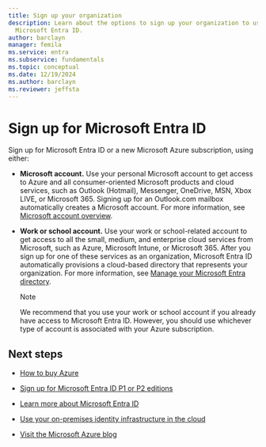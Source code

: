 ```yaml
---
title: Sign up your organization
description: Learn about the options to sign up your organization to use Azure and
  Microsoft Entra ID.
author: barclayn
manager: femila
ms.service: entra
ms.subservice: fundamentals
ms.topic: conceptual
ms.date: 12/19/2024
ms.author: barclayn
ms.reviewer: jeffsta
---
```


# Sign up for Microsoft Entra ID

Sign up for Microsoft Entra ID or a new Microsoft Azure subscription, using either:

- **Microsoft account.** Use your personal Microsoft account to get access to Azure and all consumer-oriented Microsoft products and cloud services, such as Outlook (Hotmail), Messenger, OneDrive, MSN, Xbox LIVE, or Microsoft 365. Signing up for an Outlook.com mailbox automatically creates a Microsoft account. For more information, see [Microsoft account overview](https://account.microsoft.com/account).

- **Work or school account.** Use your work or school-related account to get access to all the small, medium, and enterprise cloud services from Microsoft, such as Azure, Microsoft Intune, or Microsoft 365. After you sign up for one of these services as an organization, Microsoft Entra ID automatically provisions a cloud-based directory that represents your organization. For more information, see [Manage your Microsoft Entra directory](./whatis.md).

  > [!Note]
  >   We recommend that you use your work or school account if you already have access to Microsoft Entra ID. However, you should use whichever type of account is associated with your Azure subscription.

## Next steps

- [How to buy Azure](https://azure.microsoft.com/pricing/purchase-options/)

- [Sign up for Microsoft Entra ID P1 or P2 editions](./get-started-premium.md)

- [Learn more about Microsoft Entra ID](./whatis.md)

- [Use your on-premises identity infrastructure in the cloud](~/identity/hybrid/whatis-hybrid-identity.md)

- [Visit the Microsoft Azure blog](https://azure.microsoft.com/blog/)